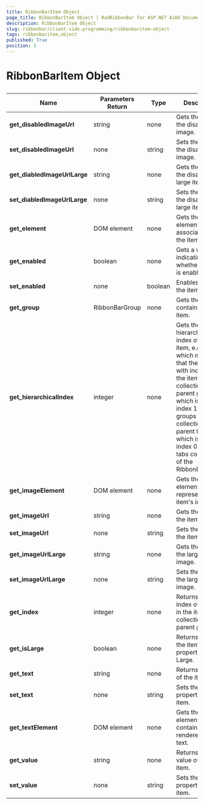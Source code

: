 ```yaml
---
title: RibbonBarItem Object
page_title: RibbonBarItem Object | RadRibbonBar for ASP.NET AJAX Documentation
description: RibbonBarItem Object
slug: ribbonbar/client-side-programming/ribbonbaritem-object
tags: ribbonbaritem,object
published: True
position: 5
---
```


# RibbonBarItem Object



## 


| Name | Parameters Return | Type | Description |
| ------ | ------ | ------ | ------ |
| **get_disabledImageUrl** |string|none|Gets the URL of the disabled item image.|
| **set_disabledImageUrl** |none|string|Sets the URL of the disabled item image.|
| **get_diabledImageUrlLarge** |string|none|Gets the URL of the disabled large item image.|
| **set_diabledImageUrlLarge** |none|string|Sets the URL of the disabled large item image.|
| **get_element** |DOM element|none|Gets the DOM element associated with the item.|
| **get_enabled** |boolean|none|Gets a value indicating whether the item is enabled.|
| **set_enabled** |none|boolean|Enables/disabled the item.|
| **get_group** |RibbonBarGroup|none|Gets the Group containing the item.|
| **get_hierarchicalIndex** |integer|none|Gets the hierarchical index of the item, e.g. 0:1:2, which means that the item is with index 2 in the items collection of its parent group, which is with index 1 in the groups collection of its parent tab, which is with index 0 in the tabs collection of the RibbonBar.|
| **get_imageElement** |DOM element|none|Gets the `<img>` element representing the item's image.|
| **get_imageUrl** |string|none|Gets the URL of the item image.|
| **set_imageUrl** |none|string|Sets the URL of the item image.|
| **get_imageUrlLarge** |string|none|Gets the URL of the large item image.|
| **set_imageUrlLarge** |none|string|Sets the URL of the large item image.|
| **get_index** |integer|none|Returns the index of the item in the items collection of its parent group.|
| **get_isLarge** |boolean|none|Returns if true if the item's Size property is set to Large.|
| **get_text** |string|none|Returns the text of the item.|
| **set_text** |none|string|Sets the Text property of the item.|
| **get_textElement** |DOM element|none|Gets the `<span>` element containing the rendered item text.|
| **get_value** |string|none|Returns the value of the item.|
| **set_value** |none|string|Sets the Value property of the item.|
